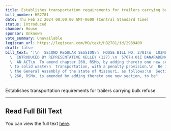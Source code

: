 ```yaml
---
title: Establishes transportation requirements for trailers carrying bulk refuse
bill_number: HB2781
date: Thu Feb 22 2024 00:00:00 GMT-0600 (Central Standard Time)
status: Introduced
chamber: House
sponsor: Unknown
vote_summary: Unavailable
legiscan_url: https://legiscan.com/MO/text/HB2781/id/2939400
draft: false
bill_text: "|\n  SECOND REGULAR SESSION\n  HOUSE BILL NO. 2781\n  102ND GENERAL ASSEMBLY\n\
  \  INTRODUCED BY REPRESENTATIVE KELLEY (127).\n  5767H.01I DANARADEMANMILLER,ChiefClerk\n\
  \  AN ACT\n  To amend chapter 260, RSMo, by adding thereto one new section relating\
  \ to solid waste\n  transportation, with a penalty provision.\n  Be it enacted by\
  \ the General Assembly of the state of Missouri, as follows:\n  Section A. Chapter\
  \ 260, RSMo, is amended by adding thereto one new section, to be"
---
```

Establishes transportation requirements for trailers carrying bulk refuse

---

## Read Full Bill Text

You can view the full text [here](https://legiscan.com/MO/text/HB2781/id/2939400).
